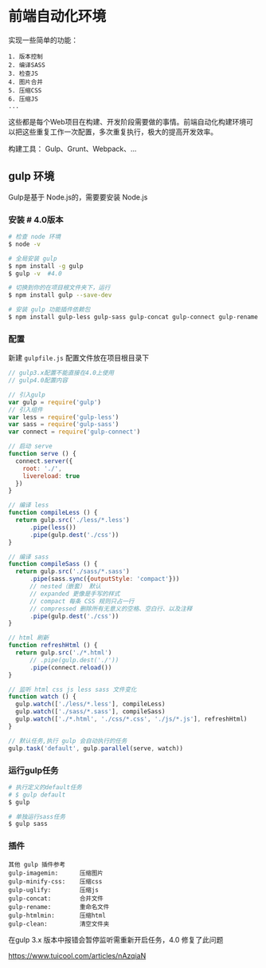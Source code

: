 # 前端自动化环境

实现一些简单的功能：

```
1. 版本控制
2. 编译SASS
3. 检查JS
4. 图片合并
5. 压缩CSS
6. 压缩JS
...
```

这些都是每个Web项目在构建、开发阶段需要做的事情。前端自动化构建环境可以把这些重复工作一次配置，多次重复执行，极大的提高开发效率。

构建工具： Gulp、Grunt、Webpack、...

## gulp 环境

Gulp是基于 Node.js的，需要要安装 Node.js

### 安装 # 4.0版本

```bash
# 检查 node 环境
$ node -v

# 全局安装 gulp
$ npm install -g gulp
$ gulp -v  #4.0

# 切换到你的在项目根文件夹下，运行
$ npm install gulp --save-dev

# 安装 gulp 功能插件依赖包
$ npm install gulp-less gulp-sass gulp-concat gulp-connect gulp-rename --save-dev
```



### 配置

新建 `gulpfile.js` 配置文件放在项目根目录下

```javascript
// gulp3.x配置不能直接在4.0上使用
// gulp4.0配置内容

// 引入gulp
var gulp = require('gulp')
// 引入组件
var less = require('gulp-less')
var sass = require('gulp-sass')
var connect = require('gulp-connect')

// 启动 serve
function serve () {
  connect.server({
    root: './',
    livereload: true
  })
}

// 编译 less
function compileLess () {
  return gulp.src('./less/*.less')
      .pipe(less())
      .pipe(gulp.dest('./css'))
}

// 编译 sass
function compileSass () {
  return gulp.src('./sass/*.sass')
      .pipe(sass.sync({outputStyle: 'compact'}))
      // nested（嵌套） 默认
      // expanded 更像是手写的样式
      // compact 每条 CSS 规则只占一行
      // compressed 删除所有无意义的空格、空白行、以及注释
      .pipe(gulp.dest('./css'))
}

// html 刷新
function refreshHtml () {
  return gulp.src('./*.html')
      // .pipe(gulp.dest('./'))
      .pipe(connect.reload())
}

// 监听 html css js less sass 文件变化
function watch () {
  gulp.watch(['./less/*.less'], compileLess)
  gulp.watch(['./sass/*.sass'], compileSass)
  gulp.watch(['./*.html', './css/*.css', './js/*.js'], refreshHtml)
}

// 默认任务,执行 gulp 会自动执行的任务
gulp.task('default', gulp.parallel(serve, watch))
```

### 运行gulp任务

```bash
# 执行定义的default任务
# $ gulp default
$ gulp

# 单独运行sass任务
$ gulp sass
```



### 插件

```
其他 gulp 插件参考
gulp-imagemin: 		压缩图片
gulp-minify-css: 	压缩css
gulp-uglify:      	压缩js
gulp-concat:    	合并文件
gulp-rename:  		重命名文件
gulp-htmlmin: 		压缩html
gulp-clean:      	清空文件夹
```



在gulp 3.x 版本中报错会暂停监听需重新开启任务，4.0 修复了此问题

https://www.tuicool.com/articles/nAzqiaN